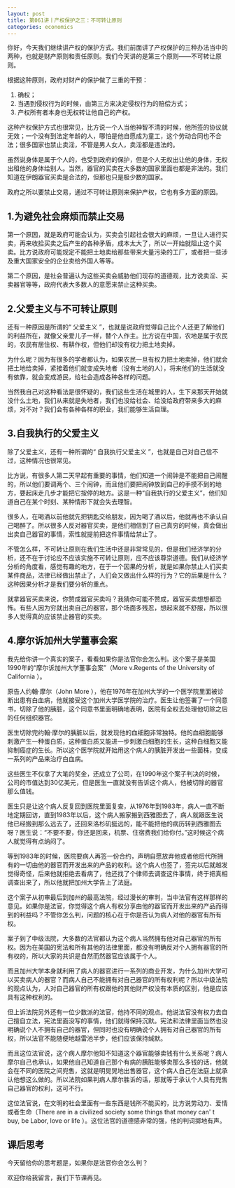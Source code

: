 ```yaml
---
layout: post
title: 第061讲丨产权保护之三：不可转让原则
categories: economics
---
```


你好，今天我们继续讲产权的保护方式。我们前面讲了产权保护的三种办法当中的两种，也就是财产原则和责任原则。我们今天讲的是第三个原则——不可转让原则。

根据这种原则，政府对财产的保护做了三重的干预：

1. 确权；
2. 当遇到侵权行为的时候，由第三方来决定侵权行为的赔偿方式；
3. 产权所有者本身也无权转让他自己的产权。

这种产权保护方式也很常见，比方说一个人当他神智不清的时候，他所签的协议就无效；一个没有到法定年龄的人，哪怕是他自愿成为童工，这个劳动合同也不合法；很多国家也禁止卖淫，不管是男人女人，卖淫都是违法的。 

虽然说身体是属于个人的，也受到政府的保护，但是个人无权出让他的身体，无权出租他的身体给别人。当然，器官的买卖在大多数的国家里面也都是非法的。我们知道在伊朗器官买卖是合法的，但那也只是极少数的国家。

政府之所以要禁止交易，通过不可转让原则来保护产权，它也有多方面的原因。

## 1.为避免社会麻烦而禁止交易

第一个原因，就是政府可能会认为，买卖会引起社会很大的麻烦，一旦让人进行买卖，再来收拾买卖之后产生的各种矛盾，成本太大了，所以一开始就阻止这个买卖。比方说政府可能规定不能把土地卖给那些带来大量污染的工厂，或者把一些涉及重大国家安全的企业卖给外国人等等。

第二个原因，是社会普遍认为这些买卖会威胁他们现存的道德观，比方说卖淫、买卖器官等等，政府代表大多数人的意愿来禁止这种买卖。

## 2.父爱主义与不可转让原则

还有一种原因是所谓的“ 父爱主义 ”，也就是说政府觉得自己比个人还更了解他们的利益所在，就像父亲爱儿子一样，替个人作主。比方说在中国，农地是属于农民的，农民有居住权、有耕作权，但他们却没有权力把土地卖掉。

为什么呢？因为有很多的学者都认为，如果农民一旦有权力把土地卖掉，他们就会把土地给卖掉，紧接着他们就变成失地者（没有土地的人），将来他们的生活就没有依靠，就会变成游民，给社会造成各种各样的问题。

当然我自己对这种看法是很怀疑的，我们这些生活在城里的人，生下来那天开始就没什么土地，我们从来就是失地者，我们也没给社会、给没给政府带来多大的麻烦，对不对？我们会有各种各样的职业，我们能够生活自理。

## 3.自我执行的父爱主义

除了父爱主义，还有一种所谓的“ 自我执行父爱主义 ”，也就是自己对自己信不过，这种情况也很常见。

比方说，有很多人第二天早起有重要的事情，他们知道一个闹钟是不能把自己闹醒的，所以他们要调两个、三个闹钟，而且他们要把闹钟放到自己的手摸不到的地方，要起床走几步才能把它按停的地方。这是一种“自我执行的父爱主义”，他们知道自己在某个时刻、某种情形下就会失去理智。

很多人，在喝酒以前他就先把钥匙交给朋友，因为喝了酒以后，他就再也不承认自己喝醉了。所以很多人反对器官买卖，是他们相信到了自己真穷的时候，真会做出出卖自己器官的事情，索性就提前把这件事情给禁止了。 

不管怎么样，不可转让原则在我们生活中还是非常常见的，但是我们经济学的分析，还不在于讨论应不应该实施不可转让原则，应不应该尊崇道德。我们从经济学分析的角度看，感觉有趣的地方，在于一个因果的分析，就是如果你禁止人们买卖某件商品，法律已经做出禁止了，人们会又做出什么样的行为？它的后果是什么？这种因果分析才是我们要分析的重点。

就拿器官买卖来说，你赞成器官买卖吗？我猜你可能不赞成，器官买卖想想都恐怖。有些人因为穷就出卖自己的器官，那个场面多残忍，想起来就不舒服，所以很多人觉得真的应该禁止器官的买卖。

## 4.摩尔诉加州大学董事会案

我先给你讲一个真实的案子，看看如果你是法官你会怎么判。这个案子是美国1990年的“摩尔诉加州大学董事会案”（More v.Regents of the University of California ）。

原告人约翰·摩尔（John More ），他在1976年在加州大学的一个医学院里面被诊断出患有白血病，他就接受这个加州大学医学院的治疗。医生让他签署了一个同意书，切除了他的胰脏，这个同意书里面明确地表明，医院有全权去处理他切除之后的任何组织器官。

医生切除完约翰·摩尔的胰脏以后，就发现他的血细胞非常独特。他的血细胞能够刺激产生一种蛋白质，这种蛋白质又能进一步刺激白细胞的生长，这种白细胞又能抑制癌症的生长。所以这个医学院就开始用这个病人的胰脏开发出一些菌株，变成一系列的产品来治疗白血病。

这些医生不仅拿了大笔的奖金，还成立了公司，在1990年这个案子判决的时候，公司的市值达到30亿美元，但是医生一直就没有告诉这个病人，他被切除的器官那么值钱。

医生只是让这个病人反复回到医院里面复查，从1976年到1983年，病人一直不断地定期回访，直到1983年以后，这个病人搬家搬到西雅图去了，病人就跟医生说他已经搬到那么远去了，还回来洛杉矶挺远的，能不能把他的病历转到西雅图去呀？医生说：“不要不要，你还是回来，机票、住宿费我们给你付。”这时候这个病人就觉得有点纳闷了。

等到1983年的时候，医院要病人再签一份合约，声明自愿放弃他或者他后代所拥有的一切由他的器官而开发出来的产品的权利。这个病人也签了，签完以后就越发觉得奇怪，后来他就拒绝去看病了，他还找了个律师去调查这件事情，终于把真相调查出来了，所以他就把加州大学告上了法庭。

这个案子从初审最后到加州的最高法院，经过漫长的审判，当中法官有这样那样的意见。如果你是法官，你觉得这个病人有权分享由他的器官而开发出来的产品而得到的利益吗？不管你怎么判，问题的核心在于你是否认为病人对他的器官有所有权。

案子到了中级法院，大多数的法官都认为这个病人当然拥有他对自己器官的所有权。因为在美国的宪法和所有其他的法律里面，都没有明确反对个人拥有器官的所有权的，所以大家的共识是自然而然器官应该属于个人。

而且加州大学本身就利用了病人的器官进行一系列的商业开发，为什么加州大学可以买卖病人的器官？而病人自己不能拥有对自己器官的所有权利呢？所以中级法院的观点认为，人对自己器官的所有权跟他的其他财产权没有本质的区别，他是应该具有这种权利的。

但上诉法院另外还有一位少数派的法官，他持不同的观点。他说法官没有权力去自己擅自立法，宪法里面没写的事情，他们就得保持沉默。宪法和法律里面当然也没明确说个人不拥有自己的器官，但同时也没有明确说个人拥有对自己器官的所有权，所以法官不能随便地越雷池半步，他们应该保持缄默。

而且这位法官说，这个病人摩尔他知不知道这个器官能够卖钱有什么关系呢？病人摩尔自己也承认，如果他自己知道自己那个有病的胰脏能够卖那么多钱的话，他就会在不同的医院之间兜售，这就是明晃晃地出售器官，这个病人自己在法庭上就承认他想这么做的。所以法院如果判病人摩尔胜诉的话，那就等于承认个人具有兜售自己器官的权利，这可不行。

这位法官说，在文明的社会里面有一些东西是钱所不能买的，比方说劳动力、爱情或者生命（There are in a civilized society some things that money can' t buy, be Labor, love or life ）。这位法官的道德感非常的强，他的判词掷地有声。

## 课后思考

今天留给你的思考题是，如果你是法官你会怎么判？

欢迎你给我留言，我们下节课再见。
